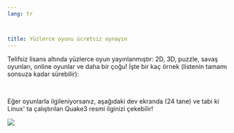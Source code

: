 ```yaml
---
lang: tr



title: Yüzlerce oyunu ücretsiz oynayın
---
```


Telifsiz lisans altında yüzlerce oyun yayınlanmıştır: 2D, 3D, puzzle, savaş oyunları, online oyunlar ve daha bir çoğu! İşte bir kaç örnek (listenin tamamı sonsuza kadar sürebilir):

<div id="items">



<br class="clearboth" />


Eğer oyunlarla ilgileniyorsanız, aşağıdaki dev ekranda (24 tane) ve tabi ki Linux' ta çalıştırılan Quake3 resmi ilginizi çekebilir!

<a href="Images/quake_24_screens.jpg"><img src="Images/quake_24_screens_thumbnail.jpg" /></a>




